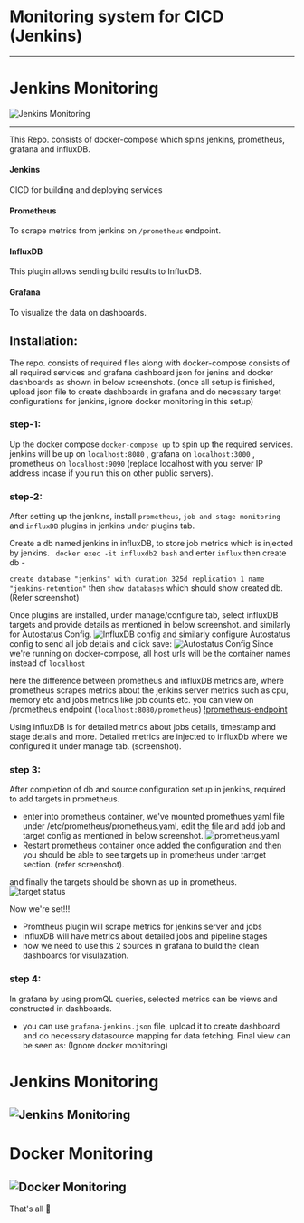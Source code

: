 
# Monitoring system for CICD (Jenkins)
--------------------------------------
# Jenkins Monitoring

![Jenkins Monitoring](assets/jenkins-monit.png)

--------------------------------------

This Repo. consists of docker-compose which spins jenkins, prometheus, grafana and influxDB.

#### Jenkins
CICD for building and deploying services
#### Prometheus
To scrape metrics from jenkins on `/prometheus` endpoint.
#### InfluxDB
This plugin allows sending build results to InfluxDB.
#### Grafana
To visualize the data on dashboards.

## Installation:
The repo. consists of required files along with docker-compose consists of all required services and grafana dashboard json for jenins and docker dashboards as shown in below screenshots. (once all setup is finished, upload json file to create dashboards in grafana and do necessary target configurations for jenkins, ignore docker monitoring in this setup)

### step-1:
Up the docker compose `docker-compose up` to spin up the required services. jenkins will be up on `localhost:8080` , grafana on `localhost:3000` , prometheus on `localhost:9090` (replace localhost with you server IP address incase if you run this on other public servers).
### step-2: 
After setting up the jenkins, install `prometheus`, `job and stage monitoring` and `influxDB` plugins in jenkins under plugins tab.

Create a db named jenkins in influxDB, to store job metrics which is injected by jenkins.
` docker exec -it influxdb2 bash` and enter `influx`
then create db - 

`create database "jenkins" with duration 325d replication 1 name "jenkins-retention"`
then `show databases` which should show created db. (Refer screenshot)

Once plugins are installed, under manage/configure tab, select influxDB targets and provide details as mentioned in below screenshot. and similarly for Autostatus Config.
![InfluxDB config](assets/influxdb-config.png)
and similarly configure Autostatus config to send all job details and click save:
![Autostatus Config](assets/autostatus-config-influx.png)
Since we're running on docker-compose, all host urls will be the container names instead of `localhost`

here the difference between prometheus and influxDB metrics are, where prometheus scrapes metrics about the jenkins server metrics such as cpu, memory etc and jobs metrics like job counts etc. you can view on /prometheus endpoint (`localhost:8080/prometheus`)
[!prometheus-endpoint](assets/promethues-ep.png)

Using influxDB is for detailed metrics about jobs details, timestamp and stage details and more. Detailed metrics are injected to influxDb where we configured it under manage tab. (screenshot).

### step 3:
After completion of db and source configuration setup in jenkins, required to add targets in prometheus.
- enter into prometheus container, we've mounted promethues yaml file under /etc/prometheus/prometheus.yaml, edit the file and add job and target config as mentioned in below screenshot.
![prometheus.yaml](assets/prometheus-target1.png)
- Restart prometheus container once added the configuration and then you should be able to see targets up in prometheus under tarrget section. (refer screenshot).

and finally the targets should be shown as up in prometheus.
![target status](assets/prometheus-targets.png)


Now we're set!!!

- Promtheus plugin will scrape metrics for jenkins server and jobs 
- influxDB will have metrics about detailed jobs and pipeline stages
- now we need to use this 2 sources in grafana to build the clean dashboards for visulazation.
### step 4:
In grafana by using promQL queries, selected metrics can be views and constructed in dashboards.
- you can use `grafana-jenkins.json` file, upload it to create dashboard and do necessary datasource mapping for data fetching.
Final view can be seen as:
(Ignore docker monitoring)
# Jenkins Monitoring
![Jenkins Monitoring](assets/jenkins-monit.png)
--------------------------------------

# Docker Monitoring

![Docker Monitoring](assets/docker-monit.png)
--------------------------------------

That's all 🤘


